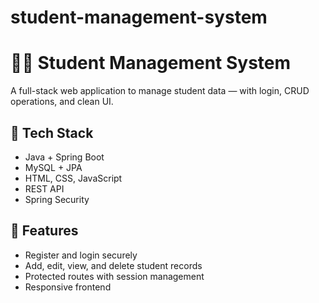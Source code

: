 # student-management-system
# 🧑‍🎓 Student Management System

A full-stack web application to manage student data — with login, CRUD operations, and clean UI.

## 🔧 Tech Stack
- Java + Spring Boot
- MySQL + JPA
- HTML, CSS, JavaScript
- REST API
- Spring Security

## 🎯 Features
- Register and login securely
- Add, edit, view, and delete student records
- Protected routes with session management
- Responsive frontend
